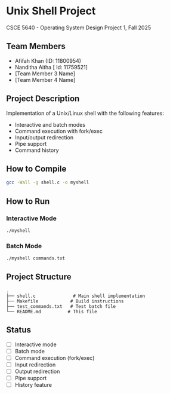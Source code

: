 # Unix Shell Project

CSCE 5640 - Operating System Design
Project 1, Fall 2025

## Team Members
- Afifah Khan (ID: 11800954)
- Nanditha Aitha [ Id: 11759521]
- [Team Member 3 Name]
- [Team Member 4 Name]

## Project Description
Implementation of a Unix/Linux shell with the following features:
- Interactive and batch modes
- Command execution with fork/exec
- Input/output redirection
- Pipe support
- Command history

## How to Compile
```bash
gcc -Wall -g shell.c -o myshell
```

## How to Run

### Interactive Mode
```bash
./myshell
```

### Batch Mode
```bash
./myshell commands.txt
```

## Project Structure
```
.
├── shell.c              # Main shell implementation
├── Makefile            # Build instructions
├── test_commands.txt   # Test batch file
└── README.md          # This file
```

## Status
- [ ] Interactive mode
- [ ] Batch mode
- [ ] Command execution (fork/exec)
- [ ] Input redirection
- [ ] Output redirection
- [ ] Pipe support
- [ ] History feature
```


